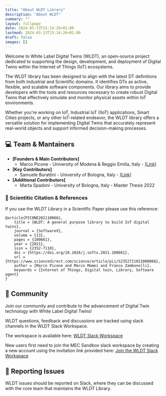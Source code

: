 ```yaml
---
title: "About WLDT Library"
description: "About WLDT"
summary: ""
layout: fullpage
date: 2024-03-13T15:14:26+01:00
lastmod: 2024-03-13T15:14:26+01:00
draft: false
images: []
---
```


Welcome to White Label Digital Twins (WLDT), an open-source project dedicated to supporting the design, development, and deployment of Digital Twins within the Internet of Things (IoT) ecosystems.

The WLDT library has been designed to align with the latest DT definitions from both Industrial and Scientific domains. It identifies DTs as active, flexible, and scalable software components. Our library aims to provide developers with the tools and resources necessary to create robust Digital Twins that effectively simulate and monitor physical assets within IoT environments.

Whether you're working on IoT, Industrial IoT (IIoT) applications, Smart Cities projects, or any other IoT-related endeavor, the WLDT library offers a versatile solution for implementing Digital Twins that accurately represent real-world objects and support informed decision-making processes.

## :computer: Team & Mantainers

- **[Founders & Main Contributors]** 
    - Marco Picone - University of Modena & Reggio Emilia, Italy - [(Link)](https://www.marcopicone.net/)
- **[Key Contributors]** 
    - Samuele Burattini - University of Bologna, Italy - [(Link)](https://www.unibo.it/sitoweb/samuele.burattini/)
- **[Additional Contributors]** 
    - Marta Spadoni - University of Bologna, Italy - Master Thesis 2022    

### :scroll: Scientitic Citation & References

If you use the WLDT Library in a Scientific Paper please use this reference: 

```
@article{PICONE2021100661,
    title = {WLDT: A general purpose library to build IoT digital twins},
    journal = {SoftwareX},
    volume = {13},
    pages = {100661},
    year = {2021},
    issn = {2352-7110},
    doi = {https://doi.org/10.1016/j.softx.2021.100661},
    url = {https://www.sciencedirect.com/science/article/pii/S2352711021000066},
    author = {Marco Picone and Marco Mamei and Franco Zambonelli},
    keywords = {Internet of Things, Digital twin, Library, Software agent}
}
```

## :incoming_envelope: Community 

Join our community and contribute to the advancement of Digital Twin technology with White Label Digital Twins!

WLDT questions, feedback and discussions are tracked using slack channels in the WLDT Slack Workspace. 

The workspace is available here: [WLDT Slack Workspace](http://wldt-digitaltwin-lib.slack.com)

New users first need to join the MEC Sandbox slack workspace by creating a new account using the invitation link provided here: [Join the WLDT Slack Workspace](https://join.slack.com/t/wldt-digitaltwin-lib/shared_invite/zt-2eq7zibzo-a1idNCEZ3HcaqsTbWKbu8Q)

## :bug: Reporting Issues

WLDT issues should be reported on Slack, where they can be discussed with the core team that maintains the WLDT Library.